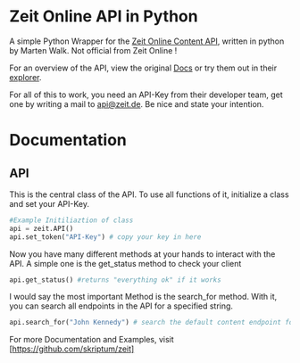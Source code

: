 # Zeit Online API in Python

A simple Python Wrapper for the [Zeit Online Content API](http://developer.zeit.de/index/), written in python by Marten Walk. Not official from Zeit Online !

For an overview of the API, view the original [Docs](http://developer.zeit.de/docs/) or try them out in their [explorer](http://developer.zeit.de/explorer/).

For all of this to work, you need an API-Key from their developer team, get one by writing a mail to [api@zeit.de](mailto:api@zeit.de). Be nice and state your intention.

# Documentation

## API 
This is the central class of the API. To use all functions of it, initialize a class and set your API-Key.

```python
#Example Initiliaztion of class
api = zeit.API()
api.set_token("API-Key") # copy your key in here
```

Now you have many different methods at your hands to interact with the API. A simple one is the get_status method to check your client

```python
api.get_status() #returns "everything ok" if it works
```

I would say the most important Method is the search_for method. With it, you can search all endpoints in the API for a specified string.

```python
api.search_for("John Kennedy") # search the default content endpoint for "John Kennedy", returns a search class (explained later)
```

For more Documentation and Examples, visit [https://github.com/skriptum/zeit]